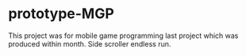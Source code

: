 # prototype-MGP
This project was for mobile game programming last project which was produced within month.
Side scroller endless run.
